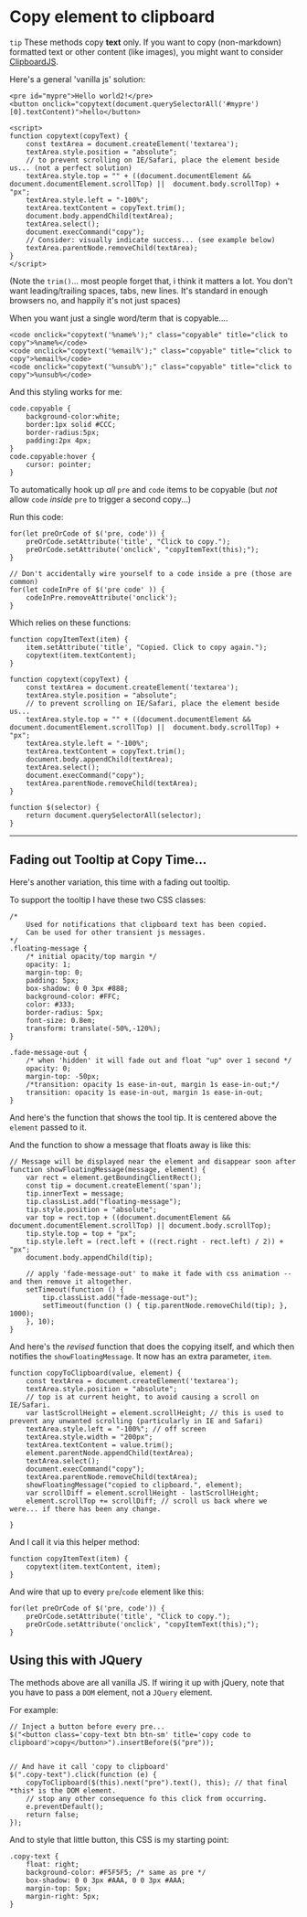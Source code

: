 # Copy element to clipboard

`tip` These methods copy **text** only. If you want to copy (non-markdown) formatted text or other content (like images), you might want to consider [ClipboardJS](https://clipboardjs.com).

Here's a general 'vanilla js' solution:

	<pre id="mypre">Hello world2!</pre>
	<button onclick="copytext(document.querySelectorAll('#mypre')[0].textContent)">hello</button>

	<script>
	function copytext(copyText) {
		const textArea = document.createElement('textarea');
		textArea.style.position = "absolute";
		// to prevent scrolling on IE/Safari, place the element beside us... (not a perfect solution)
		textArea.style.top = "" + ((document.documentElement && document.documentElement.scrollTop) ||  document.body.scrollTop) + "px";
		textArea.style.left = "-100%";
		textArea.textContent = copyText.trim();
		document.body.appendChild(textArea);
		textArea.select();
		document.execCommand("copy");
		// Consider: visually indicate success... (see example below)
		textArea.parentNode.removeChild(textArea);
	}
	</script>

(Note the `trim()`... most people forget that, i think it matters a lot. You don't want leading/trailing spaces, tabs, new lines. It's standard in enough browsers no, and happily it's not just spaces)

When you want just a single word/term that is copyable....

	<code onclick="copytext('%name%');" class="copyable" title="click to copy">%name%</code>
	<code onclick="copytext('%email%');" class="copyable" title="click to copy">%email%</code>
	<code onclick="copytext('%unsub%');" class="copyable" title="click to copy">%unsub%</code>

And this styling works for me:

	code.copyable {
		background-color:white;
		border:1px solid #CCC;
		border-radius:5px;
		padding:2px 4px;
	}
	code.copyable:hover {
		cursor: pointer;
	}


To automatically hook up *all* `pre` and `code` items to be copyable (but *not* allow `code` *inside* `pre` to trigger a second copy...)

Run this code:

	for(let preOrCode of $('pre, code')) {
		preOrCode.setAttribute('title', "Click to copy.");
		preOrCode.setAttribute('onclick', "copyItemText(this);");
	}

    // Don't accidentally wire yourself to a code inside a pre (those are common)
	for(let codeInPre of $('pre code' )) {
		codeInPre.removeAttribute('onclick');
	}



Which relies on these functions:

	function copyItemText(item) {
		item.setAttribute('title', "Copied. Click to copy again.");
		copytext(item.textContent);
	}

	function copytext(copyText) {
		const textArea = document.createElement('textarea');
		textArea.style.position = "absolute";
		// to prevent scrolling on IE/Safari, place the element beside us...
		textArea.style.top = "" + ((document.documentElement && document.documentElement.scrollTop) ||  document.body.scrollTop) + "px";
		textArea.style.left = "-100%";
		textArea.textContent = copyText.trim();
		document.body.appendChild(textArea);
		textArea.select();
		document.execCommand("copy");
		textArea.parentNode.removeChild(textArea);
	}

	function $(selector) {
		return document.querySelectorAll(selector);
	}

-----

## Fading out Tooltip at Copy Time...

Here's another variation, this time with a fading out tooltip.


To support the tooltip I have these two CSS classes:


	/* 
		Used for notifications that clipboard text has been copied. 
		Can be used for other transient js messages. 
	*/
	.floating-message {
		/* initial opacity/top margin */
		opacity: 1;
		margin-top: 0;
		padding: 5px;
		box-shadow: 0 0 3px #888;
		background-color: #FFC;
		color: #333;
		border-radius: 5px;
		font-size: 0.8em;
		transform: translate(-50%,-120%);
	}

	.fade-message-out {
		/* when 'hidden' it will fade out and float "up" over 1 second */
		opacity: 0;
		margin-top: -50px;
		/*transition: opacity 1s ease-in-out, margin 1s ease-in-out;*/
		transition: opacity 1s ease-in-out, margin 1s ease-in-out;
	}

And here's the function that shows the tool tip. It is centered above the `element` passed to it.

And the function to show a message that floats away is like this:

	// Message will be displayed near the element and disappear soon after
	function showFloatingMessage(message, element) {
		var rect = element.getBoundingClientRect();
		const tip = document.createElement('span');
		tip.innerText = message;
		tip.classList.add("floating-message");
		tip.style.position = "absolute";
		var top = rect.top + ((document.documentElement && document.documentElement.scrollTop) || document.body.scrollTop);
		tip.style.top = top + "px";
		tip.style.left = (rect.left + ((rect.right - rect.left) / 2)) + "px";
		document.body.appendChild(tip);

		// apply 'fade-message-out' to make it fade with css animation -- and then remove it altogether.
		setTimeout(function () {
			tip.classList.add("fade-message-out");
			setTimeout(function () { tip.parentNode.removeChild(tip); }, 1000);
		}, 10);
	}


And here's the *revised* function that does the copying itself, and which then notifies the `showFloatingMessage`. It now has an extra parameter, `item`.

	function copyToClipboard(value, element) {
		const textArea = document.createElement('textarea');
		textArea.style.position = "absolute";
		// top is at current height, to avoid causing a scroll on IE/Safari.
		var lastScrollHeight = element.scrollHeight; // this is used to prevent any unwanted scrolling (particularly in IE and Safari)
		textArea.style.left = "-100%"; // off screen
		textArea.style.width = "200px";
		textArea.textContent = value.trim();
		element.parentNode.appendChild(textArea);
		textArea.select();
		document.execCommand("copy");
		textArea.parentNode.removeChild(textArea);
		showFloatingMessage("copied to clipboard.", element);
		var scrollDiff = element.scrollHeight - lastScrollHeight;
		element.scrollTop += scrollDiff; // scroll us back where we were... if there has been any change.

	}


And I call it via this helper method:

	function copyItemText(item) {
		copytext(item.textContent, item);
	}


And wire that up to every `pre`/`code` element like this:

	for(let preOrCode of $('pre, code')) {
		preOrCode.setAttribute('title', "Click to copy.");
		preOrCode.setAttribute('onclick', "copyItemText(this);");
	}


## Using this with JQuery

The methods above are all vanilla JS. If wiring it up with jQuery, note that you have to pass a `DOM` element, not a `JQuery` element.


For example:

	// Inject a button before every pre...
	$("<button class='copy-text btn btn-sm' title='copy code to clipboard'>copy</button>").insertBefore($("pre"));


	// And have it call 'copy to clipboard'
	$(".copy-text").click(function (e) {
		copyToClipboard($(this).next("pre").text(), this); // that final *this* is the DOM element.
		// stop any other consequence fo this click from occurring. 
		e.preventDefault();
		return false;
	});


And to style that little button, this CSS is my starting point:

	.copy-text {
		float: right;
		background-color: #F5F5F5; /* same as pre */
		box-shadow: 0 0 3px #AAA, 0 0 3px #AAA;
		margin-top: 5px;
		margin-right: 5px;
	}

